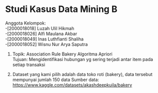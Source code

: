 # Studi Kasus Data Mining B

Anggota Kelompok:   
-[2000018018] Luzah Ulil Hikmah    
-[2000018026] Alfi Maulana Akbar   
-[2000018049] Inas Luthfianti Shaliha   
-[2000018052] Wisnu Nur Arya Saputra  

1. Topik: Association Rule Bakery Algoritma Apriori   
   Tujuan: Mengidentifikasi hubungan yg sering terjadi antar item pada setiap transaksi

2. Dataset yang kami pilih adalah data toko roti (bakery), data tersebut mempunyai jumlah 150 data
   Sumber data: https://www.kaggle.com/datasets/akashdeepkuila/bakery
